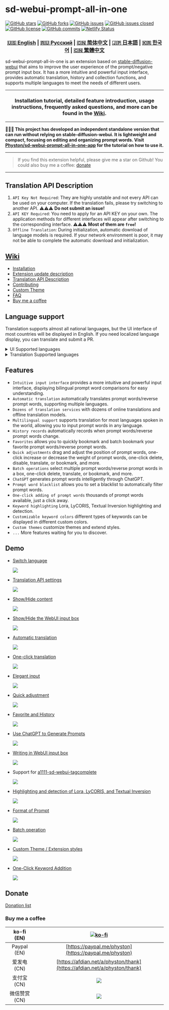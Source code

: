 # sd-webui-prompt-all-in-one

[![GitHub stars](https://img.shields.io/github/stars/Physton/sd-webui-prompt-all-in-one?style=flat-square)](https://github.com/Physton/sd-webui-prompt-all-in-one/stargazers)
[![GitHub forks](https://img.shields.io/github/forks/Physton/sd-webui-prompt-all-in-one?style=flat-square)](https://github.com/Physton/sd-webui-prompt-all-in-one/network/members)
[![GitHub issues](https://img.shields.io/github/issues/Physton/sd-webui-prompt-all-in-one?style=flat-square)](https://github.com/Physton/sd-webui-prompt-all-in-one/issues)
[![GitHub issues closed](https://img.shields.io/github/issues-closed/Physton/sd-webui-prompt-all-in-one?style=flat-square)](https://github.com/Physton/sd-webui-prompt-all-in-one/issues?q=is%3Aissue+is%3Aclosed)
[![GitHub license](https://img.shields.io/github/license/Physton/sd-webui-prompt-all-in-one?style=flat-square)](https://github.com/Physton/sd-webui-prompt-all-in-one/blob/master/LICENSE.md)
[![GitHub commits](https://img.shields.io/github/last-commit/Physton/sd-webui-prompt-all-in-one?style=flat-square)](https://github.com/Physton/sd-webui-prompt-all-in-one/commits/main)
[![Netlify Status](https://api.netlify.com/api/v1/badges/1441a696-a1a4-4ad7-b520-4abfd96acc76/deploy-status)](https://app.netlify.com/sites/aiodoc/deploys)

<div align="center">

### [🇺🇸 English](README.MD) | [🇷🇺 Русский](README_RU.MD) | [🇨🇳 简体中文](README_CN.MD) | [🇯🇵 日本語](README_JP.MD) | [🇰🇷 한국어](README_KR.MD) | [🇨🇳 繁體中文](README_TW.MD)

</div>

sd-webui-prompt-all-in-one is an extension based on [stable-diffusion-webui](https://github.com/AUTOMATIC1111/stable-diffusion-webui) that aims to improve the user experience of the prompt/negative prompt input box. It has a more intuitive and powerful input interface, provides automatic translation, history and collection functions, and supports multiple languages to meet the needs of different users.

---

<div align="center">

### Installation tutorial, detailed feature introduction, usage instructions, frequently asked questions, and more can be found in the [Wiki](https://aiodoc.physton.com/).

</div>

----

**📢📢📢 This project has developed an independent standalone version that can run without relying on stable-diffusion-webui. It is lightweight and compact, focusing on editing and organizing prompt words. Visit [Physton/sd-webui-prompt-all-in-one-app](https://github.com/Physton/sd-webui-prompt-all-in-one-app) for the tutorial on how to use it.**

----

> If you find this extension helpful, please give me a star on Github!
> You could also buy me a coffee: [donate](#donate)

----

## Translation API Description

1. `API Key Not Required`: They are highly unstable and not every API can be used on your computer. If the translation fails, please try switching to another API. ⚠️⚠️⚠️ **Do not submit an issue!**
2. `API KEY Required`: You need to apply for an API KEY on your own. The application methods for different interfaces will appear after switching to the corresponding interface. ⚠️⚠️⚠️ **Most of them are `free`!**
3. `Offline Translation`: During initialization, automatic download of language models is required. If your network environment is poor, it may not be able to complete the automatic download and initialization.

## [Wiki](https://aiodoc.physton.com/)

- [Installation](https://aiodoc.physton.com/Installation.html)
- [Extension update description](https://aiodoc.physton.com/ExtensionUpdateDescription.html)
- [Translation API Description](https://aiodoc.physton.com/TranslationApiConfiguration.html#translation-api-description)
- [Contributing](https://aiodoc.physton.com/Contributing.html)
- [Custom Theme](https://aiodoc.physton.com/Contributing.html#custom-theme)
- [FAQ](https://aiodoc.physton.com/FAQ.html)
- [Buy me a coffee](#buy-me-a-coffee)

## Language support

Translation supports almost all national languages, but the UI interface of most countries will be displayed in English. If you need localized language display, you can translate and submit a PR.

<details>
<summary>UI Supported languages</summary>

`简体中文` `繁體中文` `English` ` Русский` `日本語` `한국어` ` Français` `Deutsch` ` Español` `Português` `Italiano` `العربية`
</details>

<details>
<summary>Translation Supported languages</summary>

`简体中文 (中国)` `繁體中文 (中國香港)` `繁体中文 (中國台灣)` `English (US)` `Afrikaans (South Africa)` `Shqip (Shqipëria)` `አማርኛ (ኢትዮጵያ)` `العربية (السعودية)` `Հայերեն (Հայաստան)` `অসমীয়া (ভাৰত)` `Azərbaycan dili (Latın, Azərbaycan)` `বাংলা (বাংলাদেশ)` `Башҡорт (Россия)` `Euskara (Espainia)` `Bosanski (Latinski, Bosna i Hercegovina)` `Български (България)` `Català (Espanya)` `Hrvatski (Hrvatska)` `Čeština (Česká republika)` `Dansk (Danmark)` `درى (افغانستان)` `ދިވެހިބަސް (ދިވެހިރާއްޖެ)` `Nederlands (Nederland)` `Eesti (Eesti)` `Føroyskt (Føroyar)` `vosa Vakaviti (Viti)` `Filipino (Pilipinas)` `Suomi (Suomi)` `Français (France)` `Français (Canada)` `Galego (España)` `ქართული (საქართველო)` `Deutsch (Deutschland)` `Ελληνικά (Ελλάδα)` `ગુજરાતી (ભારત)` `Kreyòl ayisyen (Ayiti)` `עברית (ישראל)` `हिन्दी (भारत)` `Hmong Daw (Latn, United States)` `Magyar (Magyarország)` `Íslenska (Ísland)` `Bahasa Indonesia (Indonesia)` `Inuktitut (Kanatami)` `Inuktitut (Latin, Canada)` `ᐃᓄᒃᑎᑐᑦ (ᑲᓇᑕᒥ)` `Gaeilge (Éire)` `Italiano (Italia)` `日本語 (日本)` `ಕನ್ನಡ (ಭಾರತ)` `Қазақ (Қазақстан)` `ភាសាខ្មែរ (កម្ពុជា)` `Klingon (Latn)` `Klingon (plqaD)` `한국어 (대한민국)` `کوردی (عێراق)` `Kurmancî (Latînî, Tirkiye)` `Кыргызча (Кыргызстан)` `ລາວ (ລາວ)` `Latviešu (Latvija)` `Lietuvių (Lietuva)` `Македонски (Северна Македонија)` `Malagasy (Madagasikara)` `Bahasa Melayu (Latin, Malaysia)` `മലയാളം (ഇന്ത്യ)` `Malti (Malta)` `Māori (Aotearoa)` `मराठी (भारत)` `Монгол (Кирилл, Монгол улс)` `ᠮᠣᠩᠭᠣᠯ ᠤᠯᠤᠰ (ᠨᠢᠭᠡᠳᠦᠯ ᠤᠨᠤᠭ᠎ᠠ)` `မြန်မာ (မြန်မာ)` `नेपाली (नेपाल)` `Norsk bokmål (Norge)` `ଓଡ଼ିଆ (ଭାରତ)` `پښتو (افغانستان)` `فارسی (ایران)` `Polski (Polska)` `Português (Brasil)` `Português (Portugal)` `ਪੰਜਾਬੀ (ਗੁਰਮੁਖੀ, ਭਾਰਤ)` `Querétaro Otomi (Latn, México)` `Română (România)` `Русский (Россия)` `Samoan (Latn, Samoa)` `Српски (ћирилица, Србија)` `Srpski (latinica, Srbija)` `Slovenčina (Slovensko)` `Slovenščina (Slovenija)` `Soomaali (Soomaaliya)` `Español (España)` `Kiswahili (Kenya)` `Svenska (Sverige)` `Reo Tahiti (Polynésie française)` `தமிழ் (இந்தியா)` `Татарча (латин, Россия)` `తెలుగు (భారత)` `ไทย (ไทย)` `བོད་ཡིག (རྒྱ་གར།)` `ትግርኛ (ኢትዮጵያ)` `lea fakatonga (Tonga)` `Türkçe (Türkiye)` `Українська (Україна)` `اردو (پاکستان)` `ئۇيغۇرچە (ئۇيغۇرچە، جۇڭگو)` `O'zbekcha (Lotin, O'zbekiston)` `Tiếng Việt (Việt Nam)` `Cymraeg (Y Deyrnas Unedig)` `Yucatec Maya (México)` `isiZulu (iNingizimu Afrika)`
</details>

## Features

- `Intuitive input interface` provides a more intuitive and powerful input interface, displaying bilingual prompt word comparisons for easy understanding.
- `Automatic translation` automatically translates prompt words/reverse prompt words, supporting multiple languages.
- `Dozens of translation services` with dozens of online translations and offline translation models.
- `Multilingual support` supports translation for most languages spoken in the world, allowing you to input prompt words in any language.
- `History records` automatically records when prompt words/reverse prompt words change.
- `Favorites` allows you to quickly bookmark and batch bookmark your favorite prompt words/reverse prompt words.
- `Quick adjustments` drag and adjust the position of prompt words, one-click increase or decrease the weight of prompt words, one-click delete, disable, translate, or bookmark, and more.
- `Batch operations` select multiple prompt words/reverse prompt words in a box, one-click delete, translate, or bookmark, and more.
- `ChatGPT` generates prompt words intelligently through ChatGPT.
- `Prompt word blacklist` allows you to set a blacklist to automatically filter prompt words.
- `One-click adding of prompt words` thousands of prompt words available, just a click away.
- `Keyword highlighting` Lora, LyCORIS, Textual Inversion highlighting and detection.
- `Customizable keyword colors` different types of keywords can be displayed in different custom colors.
- `Custom themes` customize themes and extend styles.
- `...` More features waiting for you to discover.

## Demo

- [Switch language](https://aiodoc.physton.com/LanguageSelection.html)

  ![](https://s1.imagehub.cc/images/2023/06/06/demo.switch_language.gif)

- [Translation API settings](https://aiodoc.physton.com/TranslationApiConfiguration.html)

  ![](https://s1.imagehub.cc/images/2023/06/06/demo.translate_setting.gif)

- [Show/Hide content](https://aiodoc.physton.com/OtherFeatures.html#show-collapse-the-extension-panel)

  ![](https://s1.imagehub.cc/images/2023/06/06/demo.fold.gif)

- [Show/Hide the WebUI input box](https://aiodoc.physton.com/OtherFeatures.html#show-hide-the-webui-input-box)

  ![](https://s1.imagehub.cc/images/2023/06/06/demo.show_input.gif)

- [Automatic translation](https://aiodoc.physton.com/AutomaticTranslation.html)

  ![](https://s1.imagehub.cc/images/2023/06/06/demo.auto_translate.gif)

- [One-click translation](https://aiodoc.physton.com/BatchTranslation.html)

  ![](https://s1.imagehub.cc/images/2023/06/06/demo.translate.gif)

- [Elegant input](https://aiodoc.physton.com/KeywordInputBox.html)

  ![](https://s1.imagehub.cc/images/2023/06/06/demo.elegant_input.gif)

- [Quick adjustment](https://aiodoc.physton.com/ListOfKeywords.html)

  ![](https://s1.imagehub.cc/images/2023/06/06/demo.quick_adjust.gif)

- [Favorite and History](https://aiodoc.physton.com/History.html)

  ![](https://s1.imagehub.cc/images/2023/06/06/demo.history_favorite.gif)

- [Use ChatGPT to Generate Prompts](https://aiodoc.physton.com/UsingChatgptToGeneratePrompts.html)

  ![](https://s1.imagehub.cc/images/2023/06/06/demo.chatgpt.gif)

- [Writing in WebUI input box](https://aiodoc.physton.com/WritingInWebUIInputBox.html)

  ![](https://s1.imagehub.cc/images/2023/06/06/demo.writing_webui.gif)

- Support for [a1111-sd-webui-tagcomplete](https://github.com/DominikDoom/a1111-sd-webui-tagcomplete)

  ![](https://s1.imagehub.cc/images/2023/06/06/demo.tagcomplete.gif)

- [Highlighting and detection of Lora, LyCORIS, and Textual Inversion](https://aiodoc.physton.com/ListOfKeywords.html#highlight-keyword)

  ![](https://s1.imagehub.cc/images/2023/06/06/demo.keyword_detection.gif)

- [Format of Prompt](https://aiodoc.physton.com/FormatOfPrompts.html)

  ![](https://s1.imagehub.cc/images/2023/06/06/demo.prompt_format.gif)

- [Batch operation](https://aiodoc.physton.com/BatchTranslation.html)

  ![](https://s1.imagehub.cc/images/2023/06/06/demo.batch_operation.gif)

- [Custom Theme / Extension styles](https://aiodoc.physton.com/ThemeStyle.html)

  ![](https://s1.imagehub.cc/images/2023/06/06/demo.custom_theme.gif)

- [One-Click Keyword Addition](https://aiodoc.physton.com/GroupTags.html)

  ![](https://s1.imagehub.cc/images/2023/08/15/demo.group_tags.gif)

## Donate

[Donation list](https://aiodoc.physton.com/Donate.html)

### Buy me a coffee

| ko-fi (EN) | [![ko-fi](https://ko-fi.com/img/githubbutton_sm.svg)](https://ko-fi.com/physton) |
|:-----------:| :----: |
| Paypal (EN) | [https://paypal.me/physton](https://paypal.me/physton) |
| 爱发电 (CN) | [https://afdian.net/a/physton/thank](https://afdian.net/a/physton/thank) |
| 支付宝 (CN) | ![](https://s1.imagehub.cc/images/2023/07/05/alipay.jpeg) |
| 微信赞赏 (CN) | ![](https://s1.imagehub.cc/images/2023/07/05/wechat.jpeg) |